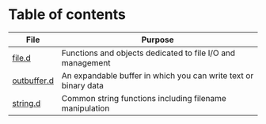 # Table of contents

| File                                                                               | Purpose                                                         |
|------------------------------------------------------------------------------------|-----------------------------------------------------------------|
| [file.d](https://github.com/dlang/dmd/blob/master/src/dmd/common/file.d)           | Functions and objects dedicated to file I/O and management      |
| [outbuffer.d](https://github.com/dlang/dmd/blob/master/src/dmd/common/outbuffer.d) | An expandable buffer in which you can write text or binary data |
| [string.d](https://github.com/dlang/dmd/blob/master/src/dmd/common/string.d)       | Common string functions including filename manipulation         |
